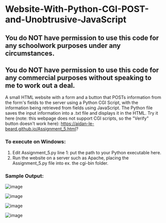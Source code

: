 # Website-With-Python-CGI-POST-and-Unobtrusive-JavaScript

## You do NOT have permission to use this code for any schoolwork purposes under any circumstances. 

## You do NOT have permission to use this code for any commercial purposes without speaking to me to work out a deal.

A small HTML website with a form and a button that POSTs information from the form's fields to the server using a Python CGI Script, with the information being retrieved from fields using JavaScript. The Python file saves the input information into a .txt file and displays it in the HTML. Try it here (note: this webpage does not support CGI scripts, so the "Verify" button doesn't work here): https://aidan-le-beard.github.io/Assignment_5.html?

### To execute on Windows:
1) Edit Assignment_5.py line 1: put the path to your Python executable here.
2) Run the website on a server such as Apache, placing the Assignment_5.py file into ex. the cgi-bin folder.

### Sample Output:

![image](https://user-images.githubusercontent.com/33675444/205202934-3ee07bf1-f24f-4ebb-82e5-dbe2ef7b6a13.png)

![image](https://user-images.githubusercontent.com/33675444/205202945-4efbc99e-dbc5-457d-b6dc-760415037395.png)

![image](https://user-images.githubusercontent.com/33675444/205202967-02d4b8b8-339b-4f97-84d3-c50892a44b32.png)

![image](https://user-images.githubusercontent.com/33675444/205202971-bd3836ba-f3c6-47cc-af05-16adf85af924.png)
